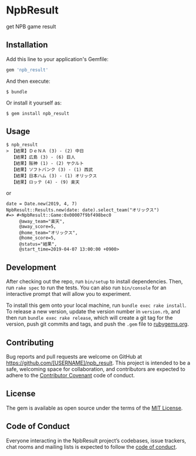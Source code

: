 # NpbResult

get NPB game result

## Installation

Add this line to your application's Gemfile:

```ruby
gem 'npb_result'
```

And then execute:

    $ bundle

Or install it yourself as:

    $ gem install npb_result

## Usage

```
$ npb_result
> 【結果】ＤｅＮＡ (3) - (2) 中日
  【結果】広島 (3) - (6) 巨人
  【結果】阪神 (1) - (2) ヤクルト
  【結果】ソフトバンク (3) - (1) 西武
  【結果】日本ハム (3) - (1) オリックス
  【結果】ロッテ (4) - (9) 楽天
```

or

```
date = Date.new(2019, 4, 7)
NpbResult::Results.new(date: date).select_team("オリックス")
#=> #<NpbResult::Game:0x00007f9bf498bec0 
     @away_team="楽天",
     @away_score=5,
     @home_team="オリックス",
     @home_score=5,
     @status="結果",
     @start_time=2019-04-07 13:00:00 +0900>
```


## Development

After checking out the repo, run `bin/setup` to install dependencies. Then, run `rake spec` to run the tests. You can also run `bin/console` for an interactive prompt that will allow you to experiment.

To install this gem onto your local machine, run `bundle exec rake install`. To release a new version, update the version number in `version.rb`, and then run `bundle exec rake release`, which will create a git tag for the version, push git commits and tags, and push the `.gem` file to [rubygems.org](https://rubygems.org).

## Contributing

Bug reports and pull requests are welcome on GitHub at https://github.com/[USERNAME]/npb_result. This project is intended to be a safe, welcoming space for collaboration, and contributors are expected to adhere to the [Contributor Covenant](http://contributor-covenant.org) code of conduct.

## License

The gem is available as open source under the terms of the [MIT License](https://opensource.org/licenses/MIT).

## Code of Conduct

Everyone interacting in the NpbResult project’s codebases, issue trackers, chat rooms and mailing lists is expected to follow the [code of conduct](https://github.com/[USERNAME]/npb_result/blob/master/CODE_OF_CONDUCT.md).
